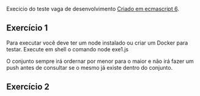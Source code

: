Execicio do teste vaga de desenvolvimento [Criado em ecmascript 6](https://github.com/naruto112).

## Exercício 1

Para executar você deve ter um node instalado ou criar um Docker para testar.
Execute em shell o comando node exe1.js

O conjunto sempre irá ordernar por menor para o maior e não irá fazer um push
antes de consultar se o mesmo já existe dentro do conjunto.

## Exercício 2
